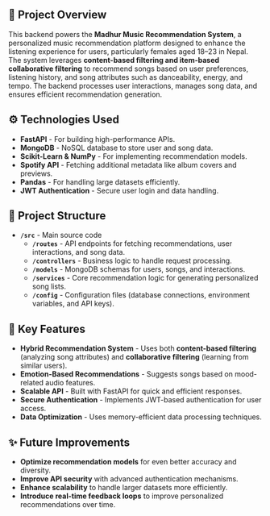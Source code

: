 ## **📌 Project Overview**  
This backend powers the **Madhur Music Recommendation System**, a personalized music recommendation platform designed to enhance the listening experience for users, particularly females aged 18–23 in Nepal. The system leverages **content-based filtering and item-based collaborative filtering** to recommend songs based on user preferences, listening history, and song attributes such as danceability, energy, and tempo. The backend processes user interactions, manages song data, and ensures efficient recommendation generation.  




## **⚙️ Technologies Used**  
- **FastAPI** - For building high-performance APIs.  
- **MongoDB** - NoSQL database to store user and song data.  
- **Scikit-Learn & NumPy** - For implementing recommendation models.  
- **Spotify API** - Fetching additional metadata like album covers and previews.  
- **Pandas** - For handling large datasets efficiently.  
- **JWT Authentication** - Secure user login and data handling.  

## **📂 Project Structure**  
- **`/src`** - Main source code  
  - **`/routes`** - API endpoints for fetching recommendations, user interactions, and song data.  
  - **`/controllers`** - Business logic to handle request processing.  
  - **`/models`** - MongoDB schemas for users, songs, and interactions.  
  - **`/services`** - Core recommendation logic for generating personalized song lists.  
  - **`/config`** - Configuration files (database connections, environment variables, and API keys).  

## **🚀 Key Features**  
- **Hybrid Recommendation System** - Uses both **content-based filtering** (analyzing song attributes) and **collaborative filtering** (learning from similar users).  
- **Emotion-Based Recommendations** - Suggests songs based on mood-related audio features.  
- **Scalable API** - Built with FastAPI for quick and efficient responses.  
- **Secure Authentication** - Implements JWT-based authentication for user access.  
- **Data Optimization** - Uses memory-efficient data processing techniques.

## **✨ Future Improvements**  
- **Optimize recommendation models** for even better accuracy and diversity.  
- **Improve API security** with advanced authentication mechanisms.  
- **Enhance scalability** to handle larger datasets more efficiently.  
- **Introduce real-time feedback loops** to improve personalized recommendations over time.  
